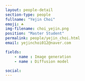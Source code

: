 ```yaml
---
layout: people-detail
section-type: people
fullname: "Yejin Choi"
emoji: ☘️
img-filename: choi_yejin.png
position: "Master Student"
permalink: people/yejin_choi.html
email: yejinchoi012@naver.com

fields:
    - name : Image generation
    - name : Diffusion model

social:
---
```


